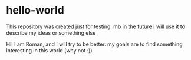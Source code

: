 # hello-world
This repository was created just for testing. mb in the future I will use it to describe my ideas or something else

Hi! I am Roman, and I will try to be better.
my goals are to find something interesting in this world (why not :))
